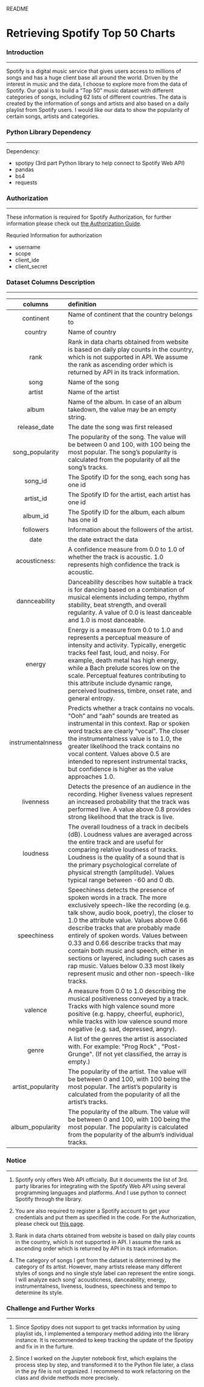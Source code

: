 
README

# Retrieving Spotify Top 50 Charts

### Introduction
---
Spotify is a digital music service that gives users access to millions of songs and has a huge client base all around the world. Driven by the interest in music and the data, I choose to explore more from the data of Spotify. Our goal is to build a “Top 50” music dataset with different categories of songs, including 62 lists of different countries. The data is created by the information of songs and artists and also based on a daily playlist from Spotify users. I would like our data to show the popularity of certain songs, artists and categories.


### Python Library Dependency
---
Dependency: 
*   spotipy (3rd part Python library to help connect to Spotify Web API)
*   pandas
*   bs4
*   requests


### Authorization
---
These information is required for Spotify Authorization, for further information please check out [the Authorization Guide](https://developer.spotify.com/documentation/general/guides/authorization-guide/).

Requried Information for authorization

* username
* scope 
* client_ide 
* client_secret 


### Dataset Columns Description
---

| columns | definition |
|:---:|:---|
| continent |Name of continent that the country belongs to|
| country |Name of country|
| rank |Rank in data charts obtained from website is based on daily play counts in the country, which is not supported in API. We assume the rank as ascending order which is returned by API in its track information.|
| song |Name of the song|
| artist |Name of the artist|
| album |Name of the album. In case of an album takedown, the value may be an empty string.|
| release_date |The date the song was first released|
| song_popularity |The popularity of the song. The value will be between 0 and 100, with 100 being the most popular. The song’s popularity is calculated from the popularity of all the song’s tracks.|
| song_id |The Spotify ID for the song, each song has one id|
| artist_id |The Spotify ID for the artist, each artist has one id|
| album_id |The Spotify ID for the album, each album has one id|
| followers |Information about the followers of the artist.|
| date |the date extract the data |
| acousticness: | A confidence measure from 0.0 to 1.0 of whether the track is acoustic. 1.0 represents high confidence the track is acoustic.   |
| dannceability | Danceability describes how suitable a track is for dancing based on a combination of musical elements including tempo, rhythm stability, beat strength, and overall regularity. A value of 0.0 is least danceable and 1.0 is most danceable.|
| energy |Energy is a measure from 0.0 to 1.0 and represents a perceptual measure of intensity and activity. Typically, energetic tracks feel fast, loud, and noisy. For example, death metal has high energy, while a Bach prelude scores low on the scale. Perceptual features contributing to this attribute include dynamic range, perceived loudness, timbre, onset rate, and general entropy.    |
| instrumentalnness |Predicts whether a track contains no vocals. “Ooh” and “aah” sounds are treated as instrumental in this context. Rap or spoken word tracks are clearly “vocal”. The closer the instrumentalness value is to 1.0, the greater likelihood the track contains no vocal content. Values above 0.5 are intended to represent instrumental tracks, but confidence is higher as the value approaches 1.0.|
| livenness |Detects the presence of an audience in the recording. Higher liveness values represent an increased probability that the track was performed live. A value above 0.8 provides strong likelihood that the track is live. |
| loudness |The overall loudness of a track in decibels (dB). Loudness values are averaged across the entire track and are useful for comparing relative loudness of tracks. Loudness is the quality of a sound that is the primary psychological correlate of physical strength (amplitude). Values typical range between -60 and 0 db. |
| speechiness |	Speechiness detects the presence of spoken words in a track. The more exclusively speech-like the recording (e.g. talk show, audio book, poetry), the closer to 1.0 the attribute value. Values above 0.66 describe tracks that are probably made entirely of spoken words. Values between 0.33 and 0.66 describe tracks that may contain both music and speech, either in sections or layered, including such cases as rap music. Values below 0.33 most likely represent music and other non-speech-like tracks. |
| valence |	A measure from 0.0 to 1.0 describing the musical positiveness conveyed by a track. Tracks with high valence sound more positive (e.g. happy, cheerful, euphoric), while tracks with low valence sound more negative (e.g. sad, depressed, angry).|
| genre |A list of the genres the artist is associated with. For example: "Prog Rock" , "Post-Grunge". (If not yet classified, the array is empty.)|
| artist_popularity |The popularity of the artist. The value will be between 0 and 100, with 100 being the most popular. The artist’s popularity is calculated from the popularity of all the artist’s tracks.|
| album_popularity |The popularity of the album. The value will be between 0 and 100, with 100 being the most popular. The popularity is calculated from the popularity of the album’s individual tracks.|




### Notice
---
1.	Spotify only offers Web API officially. But it documents the list of 3rd. party libraries for integrating with the Spotify Web API using several programming languages and platforms. And I use python to connect Spotify through the library.


2.	You are also required to register a Spotify account to get your credentials and put them as specified in the code. For the Authorization, please check out [this page](
https://developer.spotify.com/documentation/general/guides/authorization-guide/).


3.	Rank in data charts obtained from website is based on daily play counts in the country, which is not supported in API. I assume the rank as ascending order which is returned by API in its track information.


4.	The category of songs I get from the dataset is determined by the category of its artist. However, many artists release many different styles of songs and no single style label can represent the entire songs. I will analyze each song’ acousticness, danceability, energy, instrumentalness, liveness, loudness, speechiness and tempo to determine its style. 


### Challenge and Further Works
---
1. Since Spotipy does not support to get tracks information by using playlist ids, I implemented a temporary method adding into the library instance. It is recommended to keep tracking the update of the Spotipy and fix in in the furture.

2. Since I worked on the Jupyter notebook first, which explains the process step by step, and transformed it to the Python file later, a class in the py file is not organized. I recommend to work refactoring on the class and divide methods more precisely.
